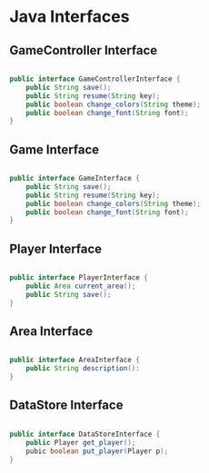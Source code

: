 Java Interfaces
===============

## GameController Interface
```java

public interface GameControllerInterface {
    public String save();
    public String resume(String key);
    public boolean change_colors(String theme);
    public boolean change_font(String font);
}

```

## Game Interface
```java

public interface GameInterface {
    public String save();
    public String resume(String key);
    public boolean change_colors(String theme);
    public boolean change_font(String font);
}

```

## Player Interface
```java

public interface PlayerInterface {
    public Area current_area();
    public String save();
}

```

## Area Interface
```java

public interface AreaInterface {
    public String description():
}

```

## DataStore Interface
```java

public interface DataStoreInterface {
    public Player get_player();
    pubic boolean put_player(Player p);
}

```
